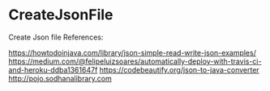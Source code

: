 # CreateJsonFile
Create Json file
References:

https://howtodoinjava.com/library/json-simple-read-write-json-examples/
 https://medium.com/@felipeluizsoares/automatically-deploy-with-travis-ci-and-heroku-ddba1361647f
 https://codebeautify.org/json-to-java-converter
http://pojo.sodhanalibrary.com





